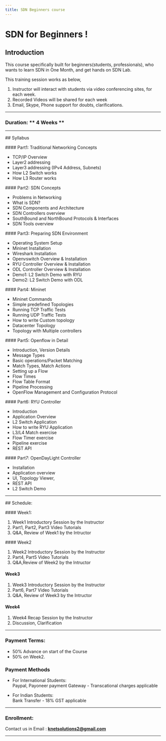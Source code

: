 ```yaml
---
title: SDN Beginners course
---
```


# SDN for Beginners !

## Introduction

This course specifically built for beginners(students, professionals), who wants to learn SDN in One Month, and get hands on SDN Lab.   

This training session works as below,

1. Instructor will interact with students via video conferencing sites, for each week. 
2. Recorded Videos will be shared for each week
3. Email, Skype, Phone support for doubts, clarifications.

---

### Duration:  ** 4 Weeks **

---

## Syllabus

#### Part1: Traditional Networking Concepts

* TCP/IP Overview
* Layer2 addressing
* Layer3 addressing (IPv4 Address, Subnets)
* How L2 Switch works
* How L3 Router works

#### Part2: SDN Concepts

* Problems in Networking
* What is SDN?
* SDN Components and Architecture 
* SDN Controllers overview
* SouthBound and NorthBound Protocols & Interfaces
* SDN Tools overview

#### Part3: Preparing SDN Environment

* Operating System Setup
* Mininet Installation
* Wireshark Installation
* Openvswitch Overview & Installation
* RYU Controller Overview & Installation
* ODL Controller Overview & Installation
* Demo1: L2 Switch Demo with RYU
* Demo2: L2 Switch Demo with ODL

#### Part4: Mininet
* Mininet Commands
* Simple predefined Topologies
* Running TCP Traffic Tests
* Running UDP Traffic Tests
* How to write Custom topology
* Datacenter Topology
* Topology with Multiple controllers

#### Part5: Openflow in Detail
* Introduction, Version Details
* Message Types
* Basic operations/Packet Matching
* Match Types, Match Actions
* Setting up a Flow
* Flow Times
* Flow Table Format
* Pipeline Processing
* OpenFlow Management and Configuration Protocol 

#### Part6: RYU Controller
* Introduction
* Application Overview
* L2 Switch Application
* How to write RYU Application
* L3/L4 Match exercise 
* Flow Timer exercise
* Pipeline exercise
* REST API

#### Part7: OpenDayLight Controller
* Installation
* Application overview
* UI, Topology Viewer, 
* REST API
* L2 Switch Demo

---

## Schedule:

#### Week1:
1. Week1 Introductory Session by the Instructor
2. Part1, Part2, Part3 Video Tutorials 
3. Q&A, Review of Week1 by the Intructor

#### Week2 
1. Week2 Introductory Session by the Instructor
2. Part4, Part5 Video Tutorials
3. Q&A,Review of Week2 by the Intructor

#### Week3 
1. Week3 Introductory Session by the Instructor
2. Part6, Part7 Video Tutorials
3. Q&A, Review of Week3 by the Intructor

#### Week4
1. Week4 Recap Session by the Instructor
2. Discussion, Clarification


---

### Payment Terms:  

* 50% Advance on start of the Course
* 50% on Week2.

###  Payment Methods 
* For International Students:  
   Paypal, Payoneer payment Gateway - Transcational charges applicable

* For Indian Students:  
   Bank Transfer - 18% GST applicable


---

### Enrollment:  

Contact us in Email : **knetsolutions2@gmail.com**

---
